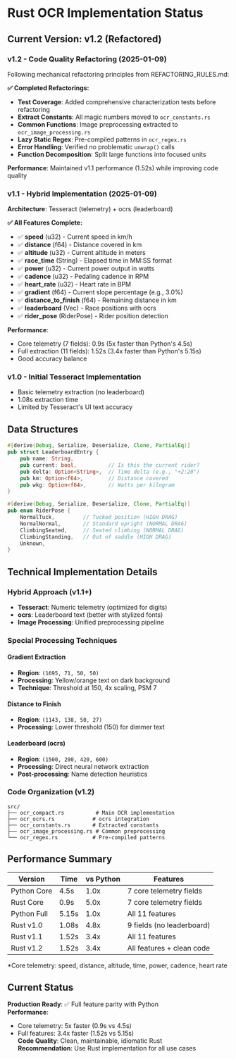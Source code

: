 # Rust OCR Implementation Status

## Current Version: v1.2 (Refactored)

### v1.2 - Code Quality Refactoring (2025-01-09)

Following mechanical refactoring principles from REFACTORING_RULES.md:

**✅ Completed Refactorings:**
- **Test Coverage**: Added comprehensive characterization tests before refactoring
- **Extract Constants**: All magic numbers moved to `ocr_constants.rs`
- **Common Functions**: Image preprocessing extracted to `ocr_image_processing.rs`
- **Lazy Static Regex**: Pre-compiled patterns in `ocr_regex.rs`
- **Error Handling**: Verified no problematic `unwrap()` calls
- **Function Decomposition**: Split large functions into focused units

**Performance**: Maintained v1.1 performance (1.52s) while improving code quality

### v1.1 - Hybrid Implementation (2025-01-09)

**Architecture**: Tesseract (telemetry) + ocrs (leaderboard)

**✅ All Features Complete:**
- ✅ **speed** (u32) - Current speed in km/h
- ✅ **distance** (f64) - Distance covered in km
- ✅ **altitude** (u32) - Current altitude in meters
- ✅ **race_time** (String) - Elapsed time in MM:SS format
- ✅ **power** (u32) - Current power output in watts
- ✅ **cadence** (u32) - Pedaling cadence in RPM
- ✅ **heart_rate** (u32) - Heart rate in BPM
- ✅ **gradient** (f64) - Current slope percentage (e.g., 3.0%)
- ✅ **distance_to_finish** (f64) - Remaining distance in km
- ✅ **leaderboard** (Vec<LeaderboardEntry>) - Race positions with ocrs
- ✅ **rider_pose** (RiderPose) - Rider position detection

**Performance**: 
- Core telemetry (7 fields): 0.9s (5x faster than Python's 4.5s)
- Full extraction (11 fields): 1.52s (3.4x faster than Python's 5.15s)
- Good accuracy balance

### v1.0 - Initial Tesseract Implementation

- Basic telemetry extraction (no leaderboard)
- 1.08s extraction time
- Limited by Tesseract's UI text accuracy

## Data Structures

```rust
#[derive(Debug, Serialize, Deserialize, Clone, PartialEq)]
pub struct LeaderboardEntry {
    pub name: String,
    pub current: bool,          // Is this the current rider?
    pub delta: Option<String>,  // Time delta (e.g., "+2:20")
    pub km: Option<f64>,        // Distance covered
    pub wkg: Option<f64>,       // Watts per kilogram
}

#[derive(Debug, Serialize, Deserialize, Clone, PartialEq)]
pub enum RiderPose {
    NormalTuck,         // Tucked position (HIGH DRAG)
    NormalNormal,       // Standard upright (NORMAL DRAG)
    ClimbingSeated,     // Seated climbing (NORMAL DRAG)
    ClimbingStanding,   // Out of saddle (HIGH DRAG)
    Unknown,
}
```

## Technical Implementation Details

### Hybrid Approach (v1.1+)
- **Tesseract**: Numeric telemetry (optimized for digits)
- **ocrs**: Leaderboard text (better with stylized fonts)
- **Image Processing**: Unified preprocessing pipeline

### Special Processing Techniques

#### Gradient Extraction
- **Region**: `(1695, 71, 50, 50)` 
- **Processing**: Yellow/orange text on dark background
- **Technique**: Threshold at 150, 4x scaling, PSM 7

#### Distance to Finish
- **Region**: `(1143, 138, 50, 27)`
- **Processing**: Lower threshold (150) for dimmer text

#### Leaderboard (ocrs)
- **Region**: `(1500, 200, 420, 600)`
- **Processing**: Direct neural network extraction
- **Post-processing**: Name detection heuristics

### Code Organization (v1.2)

```
src/
├── ocr_compact.rs          # Main OCR implementation
├── ocr_ocrs.rs            # ocrs integration
├── ocr_constants.rs       # Extracted constants
├── ocr_image_processing.rs # Common preprocessing
└── ocr_regex.rs           # Pre-compiled patterns
```

## Performance Summary

| Version | Time | vs Python | Features |
|---------|------|-----------|----------|
| Python Core | 4.5s | 1.0x | 7 core telemetry fields |
| Rust Core | 0.9s | 5.0x | 7 core telemetry fields |
| Python Full | 5.15s | 1.0x | All 11 features |
| Rust v1.0 | 1.08s | 4.8x | 9 fields (no leaderboard) |
| Rust v1.1 | 1.52s | 3.4x | All 11 features |
| Rust v1.2 | 1.52s | 3.4x | All features + clean code |

*Core telemetry: speed, distance, altitude, time, power, cadence, heart rate

## Current Status

**Production Ready**: ✅ Full feature parity with Python  
**Performance**: 
- Core telemetry: 5x faster (0.9s vs 4.5s)
- Full features: 3.4x faster (1.52s vs 5.15s)  
**Code Quality**: Clean, maintainable, idiomatic Rust  
**Recommendation**: Use Rust implementation for all use cases